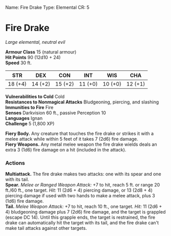 Name: Fire Drake
Type: Elemental
CR: 5

# Fire Drake
_Large elemental, neutral evil_

**Armour Class** 15 (natural armour)    
**Hit Points** 90 (12d10 + 24)    
**Speed** 30 ft. 

| STR     | DEX     | CON     | INT     | WIS     | CHA     |
|---------|---------|---------|---------|---------|---------|
| 18 (+4) | 14 (+2) | 15 (+2) | 11 (+0) | 10 (+0) | 12 (+1) |

**Vulnerabilities to Cold** Cold    
**Resistances to Nonmagical Attacks** Bludgeoning, piercing, and slashing    
**Immunities to Fire** Fire    
**Senses** Darkvision 60 ft., passive Perception 10    
**Languages** Ignan    
**Challenge** 5 (1,800 XP) 

**Fiery Body.** Any creature that touches the fire drake or strikes it with a melee attack while within 5 feet of it takes 7 (2d6) fire damage.    
**Fiery Weapons.** Any metal melee weapon the fire drake wields deals an extra 3 (1d6) fire damage on a hit (included in the attack). 

### Actions 
**Multiattack.** The fire drake makes two attacks: one with its spear and one with its tail.    
**Spear.** _Melee or _Ranged Weapon Attack:__ +7 to hit, reach 5 ft. or range 20 ft./60 ft., one target. _Hit:_ 11 (2d6 + 4) piercing damage, or 13 (2d8 + 4) piercing damage if used with two hands to make a melee attack, plus 3 (1d6) fire damage.    
**Tail.** _Melee Weapon Attack:_ +7 to hit, reach 10 ft., one target. _Hit:_ 11 (2d6 + 4) bludgeoning damage plus 7 (2d6) fire damage, and the target is grappled (escape DC 14). Until this grapple ends, the target is restrained, the fire drake can automatically hit the target with its tail, and the fire drake can't make tail attacks against other targets.